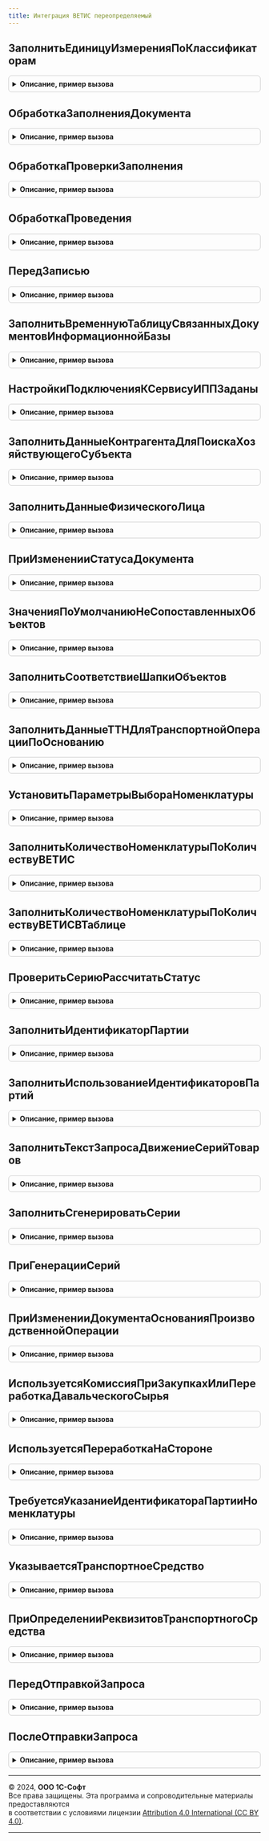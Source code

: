 ```yaml
---
title: Интеграция ВЕТИС переопределяемый
---
```



## ЗаполнитьЕдиницуИзмеренияПоКлассификаторам
<details style="margin: 1em 0; padding: 0.5em; border: 1px solid #ccc; border-radius: 6px;">

<summary style="font-weight: bold; cursor: pointer;">Описание, пример вызова</summary>

```bsl

// Заполняет реквизит 'ЕдиницаИзмерения' справочника 'ЕдиницыИзмеренияВЕТИС' по ОКЕИ.
//
// Параметры:
//  СправочникОбъект - СправочникОбъект.ЕдиницыИзмеренияВЕТИС - Единица измерения ВЕТИС.
Процедура ЗаполнитьЕдиницуИзмеренияПоКлассификаторам(СправочникОбъект) Экспорт
```

Пример вызова
```bsl
ИнтеграцияВЕТИСПереопределяемый.ЗаполнитьЕдиницуИзмеренияПоКлассификаторам(СправочникОбъект) 
```
</details>

## ОбработкаЗаполненияДокумента
<details style="margin: 1em 0; padding: 0.5em; border: 1px solid #ccc; border-radius: 6px;">

<summary style="font-weight: bold; cursor: pointer;">Описание, пример вызова</summary>

```bsl

// Вызывается при вводе документа на основании, при выполнении метода Заполнить или при интерактивном вводе нового.
//
// Параметры:
//  ДокументОбъект - ДокументОбъект - заполняемый документ,
//  ДанныеЗаполнения - Произвольный - значение, которое используется как основание для заполнения,
//  ТекстЗаполнения - Строка, Неопределено - текст, используемый для заполнения документа,
//  СтандартнаяОбработка - Булево - признак выполнения стандартной (системной) обработки события.
Процедура ОбработкаЗаполненияДокумента(ДокументОбъект, ДанныеЗаполнения, ТекстЗаполнения, СтандартнаяОбработка) Экспорт
```

Пример вызова
```bsl
ИнтеграцияВЕТИСПереопределяемый.ОбработкаЗаполненияДокумента(ДокументОбъект, ДанныеЗаполнения, ТекстЗаполнения, СтандартнаяОбработка) 
```
</details>

## ОбработкаПроверкиЗаполнения
<details style="margin: 1em 0; padding: 0.5em; border: 1px solid #ccc; border-radius: 6px;">

<summary style="font-weight: bold; cursor: pointer;">Описание, пример вызова</summary>

```bsl

// Вызывается расширением формы при необходимости проверки заполнения реквизитов при записи или при проведении документа в форме,
// а также при выполнении метода ПроверитьЗаполнение.
//
// Параметры:
//  ДокументОбъект - ДокументОбъект - проверяемый документ,
//  Отказ - Булево - признак отказа от проведения документа,
//  ПроверяемыеРеквизиты - Массив - массив путей к реквизитам, для которых будет выполнена проверка заполнения,
//  МассивНепроверяемыхРеквизитов - Массив - массив путей к реквизитам, для которых не будет выполнена проверка заполнения.
Процедура ОбработкаПроверкиЗаполнения(ДокументОбъект, Отказ, ПроверяемыеРеквизиты, МассивНепроверяемыхРеквизитов) Экспорт
```

Пример вызова
```bsl
ИнтеграцияВЕТИСПереопределяемый.ОбработкаПроверкиЗаполнения(ДокументОбъект, Отказ, ПроверяемыеРеквизиты, МассивНепроверяемыхРеквизитов) 
```
</details>

## ОбработкаПроведения
<details style="margin: 1em 0; padding: 0.5em; border: 1px solid #ccc; border-radius: 6px;">

<summary style="font-weight: bold; cursor: pointer;">Описание, пример вызова</summary>

```bsl

// Вызывается при проведении документа. Выполняется в транзакции записи.
//
// Параметры:
//  ДокументОбъект - ДокументОбъект - проводимый документ,
//  Отказ - Булево - признак отказа от проведения документа,
//  РежимПроведения - РежимПроведенияДокумента - текущий режим проведения.
Процедура ОбработкаПроведения(ДокументОбъект, Отказ, РежимПроведения) Экспорт
```

Пример вызова
```bsl
ИнтеграцияВЕТИСПереопределяемый.ОбработкаПроведения(ДокументОбъект, Отказ, РежимПроведения) 
```
</details>

## ПередЗаписью
<details style="margin: 1em 0; padding: 0.5em; border: 1px solid #ccc; border-radius: 6px;">

<summary style="font-weight: bold; cursor: pointer;">Описание, пример вызова</summary>

```bsl

// Возникает перед выполнением записи документа. Вызывается после начала транзакции записи, но до начала записи документа.
//
// Параметры:
//  ДокументОбъект - ДокументОбъект - записываемый документ,
//  Отказ - Булево - признак отказа от записи,
//  РежимЗаписи - РежимЗаписиДокумента - текущий режим записи документа,
//  РежимПроведения - РежимПроведенияДокумента - текущий режим проведения документа.
//
Процедура ПередЗаписью(ДокументОбъект, Отказ, РежимЗаписи, РежимПроведения) Экспорт
```

Пример вызова
```bsl
ИнтеграцияВЕТИСПереопределяемый.ПередЗаписью(ДокументОбъект, Отказ, РежимЗаписи, РежимПроведения) 
```
</details>

## ЗаполнитьВременнуюТаблицуСвязанныхДокументовИнформационнойБазы
<details style="margin: 1em 0; padding: 0.5em; border: 1px solid #ccc; border-radius: 6px;">

<summary style="font-weight: bold; cursor: pointer;">Описание, пример вызова</summary>

```bsl

// Создает временную таблицу "ДокументыИнформационнойБазы", для дальнейшего использования в методе
// ЗаполнениеДокументовВЕТИС.ДокументОснованиеПоДаннымСвязанныхДокументов.
// Содержит колонки:
// * ТипДокумента - ПеречислениеСсылка.ТипыДокументовВЕТИС - тип документа ВЕТИС, служит для определения типа связи со связанными документами;
// * ПоказательУпорядочивания - ПроизвольныйТип - при определении документа основания, служит для определения приоритета найденных документов;
// * Документ - ДокументСсылка - документ, который будет определяться как документ-основание;
// * Дата - Дата - дата входящего документа, по которой будут сопоставляться данные документов ИБ и данные связанных документов;
// * Номер - Строка - номер входящего документа, по которому будут сопоставляться данные документов ИБ и данные связанных документов;
//Параметры:
//  ВременныеТаблицы - МенеджерВременныхТаблиц - менеджер временных таблиц запроса, в который будет добавлена создаваемая временная таблица.
Процедура ЗаполнитьВременнуюТаблицуСвязанныхДокументовИнформационнойБазы(ВременныеТаблицы) Экспорт
```

Пример вызова
```bsl
ИнтеграцияВЕТИСПереопределяемый.ЗаполнитьВременнуюТаблицуСвязанныхДокументовИнформационнойБазы(ВременныеТаблицы) 
```
</details>

## НастройкиПодключенияКСервисуИППЗаданы
<details style="margin: 1em 0; padding: 0.5em; border: 1px solid #ccc; border-radius: 6px;">

<summary style="font-weight: bold; cursor: pointer;">Описание, пример вызова</summary>

```bsl

// Определяет заданы ли настройки подключения к сервису интернет поддержки пользователей.
//
Процедура НастройкиПодключенияКСервисуИППЗаданы(НастройкиЗаданы) Экспорт
```

Пример вызова
```bsl
ИнтеграцияВЕТИСПереопределяемый.НастройкиПодключенияКСервисуИППЗаданы(НастройкиЗаданы) 
```
</details>

## ЗаполнитьДанныеКонтрагентаДляПоискаХозяйствующегоСубъекта
<details style="margin: 1em 0; padding: 0.5em; border: 1px solid #ccc; border-radius: 6px;">

<summary style="font-weight: bold; cursor: pointer;">Описание, пример вызова</summary>

```bsl

// Заполняет параметры поиска хозяйствующего субъекта по элементу справочника конфигурации
//
// Параметры:
//  ДанныеКонтрагента - (См. ИнтеграцияВЕТИС.ДанныеКонтрагентаДляПоискаХозяйствующегоСубъекта)
//  Контрагент        - ОпределяемыйТип.ОрганизацияКонтрагентГосИС - ссылка на контрагента информационной базы
Процедура ЗаполнитьДанныеКонтрагентаДляПоискаХозяйствующегоСубъекта(ДанныеКонтрагента, Контрагент) Экспорт
```

Пример вызова
```bsl
ИнтеграцияВЕТИСПереопределяемый.ЗаполнитьДанныеКонтрагентаДляПоискаХозяйствующегоСубъекта(ДанныеКонтрагента, Контрагент) 
```
</details>

## ЗаполнитьДанныеФизическогоЛица
<details style="margin: 1em 0; padding: 0.5em; border: 1px solid #ccc; border-radius: 6px;">

<summary style="font-weight: bold; cursor: pointer;">Описание, пример вызова</summary>

```bsl

// Заполняет значения реквизитов из справочника физических лиц используемые для создания пользователя ВетИС
//
// Параметры:
//  ДанныеФизЛица  - (См. ИнтеграцияВЕТИС.ДанныеФизическогоЛица)
//  ФизическоеЛицо - ОпределяемыйТип.ФизическоеЛицо - ссылка на физическое лицо информационной базы
Процедура ЗаполнитьДанныеФизическогоЛица(ДанныеФизЛица, ФизическоеЛицо) Экспорт
```

Пример вызова
```bsl
ИнтеграцияВЕТИСПереопределяемый.ЗаполнитьДанныеФизическогоЛица(ДанныеФизЛица, ФизическоеЛицо) 
```
</details>

## ПриИзмененииСтатусаДокумента
<details style="margin: 1em 0; padding: 0.5em; border: 1px solid #ccc; border-radius: 6px;">

<summary style="font-weight: bold; cursor: pointer;">Описание, пример вызова</summary>

```bsl

// Процедура вызывается при изменении статуса обработки документа.
//
// Параметры:
//  ДокументСсылка - ДокументСсылка - ссылка на документ,
//  ПредыдущийСтатус - ПеречислениеСсылка - предыдущий статус обработки,
//  НовыйСтатус - ПеречислениеСсылка - новый статус обработки.
Процедура ПриИзмененииСтатусаДокумента(ДокументСсылка, ПредыдущийСтатус, НовыйСтатус, ПараметрыОбновленияСтатуса = Неопределено) Экспорт
```

Пример вызова
```bsl
ИнтеграцияВЕТИСПереопределяемый.ПриИзмененииСтатусаДокумента(ДокументСсылка, ПредыдущийСтатус, НовыйСтатус, ПараметрыОбновленияСтатуса);
```
</details>

## ЗначенияПоУмолчаниюНеСопоставленныхОбъектов
<details style="margin: 1em 0; padding: 0.5em; border: 1px solid #ccc; border-radius: 6px;">

<summary style="font-weight: bold; cursor: pointer;">Описание, пример вызова</summary>

```bsl

// В процедуре необходимо определить значения по умолчанию, которые будут подставляться в
// реквизиты не сопоставленных элементов справочника.
//
// Параметры:
//  СобственнаяОрганизация - ОпределяемыйТип.ОрганизацияКонтрагентГосИС - значение по умолчанию для собственной организации,
//  СторонняяОрганизация - ОпределяемыйТип.ОрганизацияКонтрагентГосИС - значение по умолчанию для сторонней организации.
Процедура ЗначенияПоУмолчаниюНеСопоставленныхОбъектов(СобственнаяОрганизация, Экспорт
```

Пример вызова
```bsl
ИнтеграцияВЕТИСПереопределяемый.ЗначенияПоУмолчаниюНеСопоставленныхОбъектов(СобственнаяОрганизация, );
```
</details>

## ЗаполнитьСоответствиеШапкиОбъектов
<details style="margin: 1em 0; padding: 0.5em; border: 1px solid #ccc; border-radius: 6px;">

<summary style="font-weight: bold; cursor: pointer;">Описание, пример вызова</summary>

```bsl

// В процедуре необходимо реализовать запись сопоставления хозяйствующих субъектов и предприятий с прикладными
//   справочниками конфигурации
//
// Параметры:
//  ДокументОснование - ДокументСсылка, ДокументОбъект - прикладной документ конфигурации,
//  ДокументОбъект    - ДокументСсылка, ДокументОбъект - связанный с ним документ библиотеки.
//
Процедура ЗаполнитьСоответствиеШапкиОбъектов(ДокументОснование, ДокументОбъект) Экспорт
```

Пример вызова
```bsl
ИнтеграцияВЕТИСПереопределяемый.ЗаполнитьСоответствиеШапкиОбъектов(ДокументОснование, ДокументОбъект) 
```
</details>

## ЗаполнитьДанныеТТНДляТранспортнойОперацииПоОснованию
<details style="margin: 1em 0; padding: 0.5em; border: 1px solid #ccc; border-radius: 6px;">

<summary style="font-weight: bold; cursor: pointer;">Описание, пример вызова</summary>

```bsl


// Заполняет структуру данных транспортной накладной для входящей или исходящей транспортной операции по документу-основанию:
//  * Номер - Строка, Неопределено - номер транспортной накладной. Неопределено, если транспортная накладная не найдена.
//  * Дата - Дата, Неопределено - дата транспортной накладной. Неопределено, если транспортная накладная не найдена.
//
// Параметры:
//  ДанныеТТН         - Структура      - Заполняемые поля.
//  ДокументОснование - ДокументСсылка - Ссылка на документ-основание транспортной операции.
Процедура ЗаполнитьДанныеТТНДляТранспортнойОперацииПоОснованию(ДанныеТТН, ДокументОснование) Экспорт
```

Пример вызова
```bsl
ИнтеграцияВЕТИСПереопределяемый.ЗаполнитьДанныеТТНДляТранспортнойОперацииПоОснованию(ДанныеТТН, ДокументОснование) 
```
</details>

## УстановитьПараметрыВыбораНоменклатуры
<details style="margin: 1em 0; padding: 0.5em; border: 1px solid #ccc; border-radius: 6px;">

<summary style="font-weight: bold; cursor: pointer;">Описание, пример вызова</summary>

```bsl

// Устанавливает параметры выбора номенклатуры.
//
// Параметры:
//  Форма - ФормаКлиентскогоПриложения - Форма, в которой нужно установить параметры выбора.
//  ИмяПоляВвода - Строка - Имя поля ввода номенклатуры.
Процедура УстановитьПараметрыВыбораНоменклатуры(Форма, ИмяПоляВвода = "ТоварыНоменклатура") Экспорт
```

Пример вызова
```bsl
ИнтеграцияВЕТИСПереопределяемый.УстановитьПараметрыВыбораНоменклатуры(Форма, ИмяПоляВвода);
```
</details>

## ЗаполнитьКоличествоНоменклатурыПоКоличествуВЕТИС
<details style="margin: 1em 0; padding: 0.5em; border: 1px solid #ccc; border-radius: 6px;">

<summary style="font-weight: bold; cursor: pointer;">Описание, пример вызова</summary>

```bsl

// Заполняет количество номенклатуры по количеству ВетИС:
//   * Имя колонки с количеством ВетИС откуда идет пересчет: <Количество[суффикс]ВЕТИС>,
//   * Имя колонки с прикладным количеством: <Количество[суффикс]>.
//
// Параметры:
//  ТекущаяСтрока - ДанныеФормыЭлементКоллекции	- Строка табличной части объекта.
//  Суффикс - Строка - Окончание наименования колонки, содержащей количество.
Процедура ЗаполнитьКоличествоНоменклатурыПоКоличествуВЕТИС(ТекущаяСтрока, Суффикс = "") Экспорт
```

Пример вызова
```bsl
ИнтеграцияВЕТИСПереопределяемый.ЗаполнитьКоличествоНоменклатурыПоКоличествуВЕТИС(ТекущаяСтрока, Суффикс);
```
</details>

## ЗаполнитьКоличествоНоменклатурыПоКоличествуВЕТИСВТаблице
<details style="margin: 1em 0; padding: 0.5em; border: 1px solid #ccc; border-radius: 6px;">

<summary style="font-weight: bold; cursor: pointer;">Описание, пример вызова</summary>

```bsl

// Заполняет количество номенклатуры по количеству ВЕТИС.
//
// Параметры:
//  ТабличнаяЧасть   - ДокументТабличнаяЧасть - табличная часть документа.
//  Суффикс          - Строка                 - суффикс полей "Количество" табличной части
//
Процедура ЗаполнитьКоличествоНоменклатурыПоКоличествуВЕТИСВТаблице(ТабличнаяЧасть, Суффикс = "") Экспорт
```

Пример вызова
```bsl
ИнтеграцияВЕТИСПереопределяемый.ЗаполнитьКоличествоНоменклатурыПоКоличествуВЕТИСВТаблице(ТабличнаяЧасть, Суффикс);
```
</details>

## ПроверитьСериюРассчитатьСтатус
<details style="margin: 1em 0; padding: 0.5em; border: 1px solid #ccc; border-radius: 6px;">

<summary style="font-weight: bold; cursor: pointer;">Описание, пример вызова</summary>

```bsl

// Заполняет статус указания серий и проверяет серию в строке табличной части объекта.
//
// Параметры:
//  ДокументОбъект - ДокументОбъект - Документ, для которого необходимо заполнить статус указания серии.
//  ТекущаяСтрока - ДанныеФормыЭлементКоллекции - Строка табличной части объекта.
Процедура ПроверитьСериюРассчитатьСтатус(ДокументОбъект, ТекущаяСтрока) Экспорт
```

Пример вызова
```bsl
ИнтеграцияВЕТИСПереопределяемый.ПроверитьСериюРассчитатьСтатус(ДокументОбъект, ТекущаяСтрока) 
```
</details>

## ЗаполнитьИдентификаторПартии
<details style="margin: 1em 0; padding: 0.5em; border: 1px solid #ccc; border-radius: 6px;">

<summary style="font-weight: bold; cursor: pointer;">Описание, пример вызова</summary>

```bsl

// Заполняет идентификатор партии по данным серии в строке табличной части объекта.
//
// Параметры:
//  ТекущаяСтрока - ДанныеФормыЭлементКоллекции - Строка табличной части объекта.
//  Серия - СправочникСсылка - Ссылка на справочник серий, в которой определен реквизит ИдентификаторПартииВЕТИС
Процедура ЗаполнитьИдентификаторПартии(ТекущаяСтрока, Серия) Экспорт
```

Пример вызова
```bsl
ИнтеграцияВЕТИСПереопределяемый.ЗаполнитьИдентификаторПартии(ТекущаяСтрока, Серия) 
```
</details>

## ЗаполнитьИспользованиеИдентификаторовПартий
<details style="margin: 1em 0; padding: 0.5em; border: 1px solid #ccc; border-radius: 6px;">

<summary style="font-weight: bold; cursor: pointer;">Описание, пример вызова</summary>

```bsl

// Устанавливает служебный признак необходимости заполнения идентификатора партии в строке табличной части объекта.
//
// Параметры:
//  ТабличнаяЧастьТовары - ДанныеФормыКоллекция - Товарная табличная часть объекта.
Процедура ЗаполнитьИспользованиеИдентификаторовПартий(ТабличнаяЧастьТовары) Экспорт
```

Пример вызова
```bsl
ИнтеграцияВЕТИСПереопределяемый.ЗаполнитьИспользованиеИдентификаторовПартий(ТабличнаяЧастьТовары) 
```
</details>

## ЗаполнитьТекстЗапросаДвижениеСерийТоваров
<details style="margin: 1em 0; padding: 0.5em; border: 1px solid #ccc; border-radius: 6px;">

<summary style="font-weight: bold; cursor: pointer;">Описание, пример вызова</summary>

```bsl

// Возвращает текст запроса для движений по регистру накопления СерииНоменклатуры.
//
// Возвращаемое значение:
//  Строка - текст запроса.
Процедура ЗаполнитьТекстЗапросаДвижениеСерийТоваров(ТекстЗапроса, МетаданныеДокумента) Экспорт
```

Пример вызова
```bsl
ИнтеграцияВЕТИСПереопределяемый.ЗаполнитьТекстЗапросаДвижениеСерийТоваров(ТекстЗапроса, МетаданныеДокумента) 
```
</details>

## ЗаполнитьСгенерироватьСерии
<details style="margin: 1em 0; padding: 0.5em; border: 1px solid #ccc; border-radius: 6px;">

<summary style="font-weight: bold; cursor: pointer;">Описание, пример вызова</summary>

```bsl

// Заполняет, при необходимости создает серии в документе ВетИС или его выделенных строках
//
// Параметры:
//  Контекст  - (см. ИнтеграцияВЕТИС.СгенерироватьСерии)
//  Результат - (см. ИнтеграцияВЕТИС.СтруктураРезультатЗаполненияСерий)
Процедура ЗаполнитьСгенерироватьСерии(Контекст, Результат) Экспорт
```

Пример вызова
```bsl
ИнтеграцияВЕТИСПереопределяемый.ЗаполнитьСгенерироватьСерии(Контекст, Результат) 
```
</details>

## ПриГенерацииСерий
<details style="margin: 1em 0; padding: 0.5em; border: 1px solid #ccc; border-radius: 6px;">

<summary style="font-weight: bold; cursor: pointer;">Описание, пример вызова</summary>

```bsl

// Заполняет, при необходимости создает серии в документе ВетИС или его выделенных строках
//
// Параметры:
//  Объект - ДанныеФормыСтруктура - объект для заполнения
//  Товары - ДанныеФормыКоллекция, ТаблицаЗначений - ТЧ документа
//  ВыделенныеСтроки - Массив - выделенные строки документа
//  ПараметрыУказанияСерий - см. ИнтеграцияИСПереопределяемый.ЗаполнитьПараметрыУказанияСерий
//  ТоварыУточнение - Неопределено, ДанныеФормыКоллекция - Дополнительная ТЧ, содержащая расшифровку строк товаров
//  РезультатЗаполненияСерий - см. ИнтеграцияВетис.СтруктураРезультатЗаполненияСерий.
Процедура ПриГенерацииСерий(Объект, Товары, ВыделенныеСтроки, ПараметрыУказанияСерий, ТоварыУточнение, РезультатЗаполненияСерий) Экспорт
```

Пример вызова
```bsl
ИнтеграцияВЕТИСПереопределяемый.ПриГенерацииСерий(Объект, Товары, ВыделенныеСтроки, ПараметрыУказанияСерий, ТоварыУточнение, РезультатЗаполненияСерий) 
```
</details>

## ПриИзмененииДокументаОснованияПроизводственнойОперации
<details style="margin: 1em 0; padding: 0.5em; border: 1px solid #ccc; border-radius: 6px;">

<summary style="font-weight: bold; cursor: pointer;">Описание, пример вызова</summary>

```bsl

// Возникает при изменении документа-основания производственной операции ВетИС в форме документа.
//
// Параметры:
//  Объект - ДанныеФормыСтруктура - редактируемый документ "производственная операция ВетИС"
Процедура ПриИзмененииДокументаОснованияПроизводственнойОперации(Объект) Экспорт
```

Пример вызова
```bsl
ИнтеграцияВЕТИСПереопределяемый.ПриИзмененииДокументаОснованияПроизводственнойОперации(Объект) 
```
</details>

## ИспользуетсяКомиссияПриЗакупкахИлиПереработкаДавальческогоСырья
<details style="margin: 1em 0; padding: 0.5em; border: 1px solid #ccc; border-radius: 6px;">

<summary style="font-weight: bold; cursor: pointer;">Описание, пример вызова</summary>

```bsl

// Процедура заполняет признак использования комиссии при закупках или производства из давальческого сырья.
//
// Параметры:
//  Используется - Булево - Признак использования комиссии при закупках или производства из давальческого сырья.
Процедура ИспользуетсяКомиссияПриЗакупкахИлиПереработкаДавальческогоСырья(Используется) Экспорт
```

Пример вызова
```bsl
ИнтеграцияВЕТИСПереопределяемый.ИспользуетсяКомиссияПриЗакупкахИлиПереработкаДавальческогоСырья(Используется) 
```
</details>

## ИспользуетсяПереработкаНаСтороне
<details style="margin: 1em 0; padding: 0.5em; border: 1px solid #ccc; border-radius: 6px;">

<summary style="font-weight: bold; cursor: pointer;">Описание, пример вызова</summary>

```bsl

// Процедура заполняет признак использования производства на стороне.
//
// Параметры:
//  Используется - Булево - Признак использования производства на стороне.
Процедура ИспользуетсяПереработкаНаСтороне(Используется) Экспорт
```

Пример вызова
```bsl
ИнтеграцияВЕТИСПереопределяемый.ИспользуетсяПереработкаНаСтороне(Используется) 
```
</details>

## ТребуетсяУказаниеИдентификатораПартииНоменклатуры
<details style="margin: 1em 0; padding: 0.5em; border: 1px solid #ccc; border-radius: 6px;">

<summary style="font-weight: bold; cursor: pointer;">Описание, пример вызова</summary>

```bsl

// Процедура заполняет использование идентификатора партии в сериях в разрезе номенклатуры.
//
// Параметры:
//  Требуется    - Булево                       - Признак использования идентификатора партии в сериях номенклатуры.
//  Номенклатура - ОпределяемыйТип.Номенклатура - элемент номенклатуры.
Процедура ТребуетсяУказаниеИдентификатораПартииНоменклатуры(Требуется, Номенклатура) Экспорт
```

Пример вызова
```bsl
ИнтеграцияВЕТИСПереопределяемый.ТребуетсяУказаниеИдентификатораПартииНоменклатуры(Требуется, Номенклатура) 
```
</details>

## УказываетсяТранспортноеСредство
<details style="margin: 1em 0; padding: 0.5em; border: 1px solid #ccc; border-radius: 6px;">

<summary style="font-weight: bold; cursor: pointer;">Описание, пример вызова</summary>

```bsl

// Процедура определяет использование транспортных средств
//
// Параметры:
//  Указывается - Булево - Признак использования транспортных средств.
Процедура УказываетсяТранспортноеСредство(Указывается) Экспорт
```

Пример вызова
```bsl
ИнтеграцияВЕТИСПереопределяемый.УказываетсяТранспортноеСредство(Указывается) 
```
</details>

## ПриОпределенииРеквизитовТранспортногоСредства
<details style="margin: 1em 0; padding: 0.5em; border: 1px solid #ccc; border-radius: 6px;">

<summary style="font-weight: bold; cursor: pointer;">Описание, пример вызова</summary>

```bsl

// Заполняет данные реквизитов пункта маршрута ВетИС получаемые из транспортного средства
//
// Параметры:
//  Реквизиты - Структура - возможные реквизиты пункта маршрута ВетИС с данными транспортного средства
//  ТранспортноеСредство - ОпределяемыйТип.ТранспортныеСредстваВЕТИС - транспортное средство
Процедура ПриОпределенииРеквизитовТранспортногоСредства(Реквизиты, ТранспортноеСредство) Экспорт
```

Пример вызова
```bsl
ИнтеграцияВЕТИСПереопределяемый.ПриОпределенииРеквизитовТранспортногоСредства(Реквизиты, ТранспортноеСредство) 
```
</details>

## ПередОтправкойЗапроса
<details style="margin: 1em 0; padding: 0.5em; border: 1px solid #ccc; border-radius: 6px;">

<summary style="font-weight: bold; cursor: pointer;">Описание, пример вызова</summary>

```bsl

// Используется для тестирования проблемы рассинхронизации данных между информационной базой и ФГИС Меркурий
// при получении ошибки 408 (Таймаут)
//
// Пример кода:
// РезультатОтправкиЗапроса = Новый Структура;
// РезультатОтправкиЗапроса.Вставить("ТекстСообщенияXMLОтправлен",  Ложь);
// РезультатОтправкиЗапроса.Вставить("ТекстСообщенияXMLПолучен",    Ложь);
// РезультатОтправкиЗапроса.Вставить("КодСостояния",                408);
// РезультатОтправкиЗапроса.Вставить("ТекстОшибки",                 НСтр("ru = 'Эмуляция ошибки HTTP 408: Таймаут'"));
// РезультатОтправкиЗапроса.Вставить("ТекстВходящегоСообщенияSOAP", "");
//
// Параметры:
//  ТекстСообщенияXML - Строка - Сообщение XML.
//  Операция - ПеречислениеСсылка - Операция.
//  ПараметрыЗапроса - Структура - Параметры запроса.
//  ПараметрыОбмена - Структура - Параметры обмена.
//  РезультатОтправкиЗапроса - Структура - Возвращаемое значение.
Процедура ПередОтправкойЗапроса(ТекстСообщенияXML, Операция, ПараметрыЗапроса, ПараметрыОбмена, РезультатОтправкиЗапроса) Экспорт
```

Пример вызова
```bsl
ИнтеграцияВЕТИСПереопределяемый.ПередОтправкойЗапроса(ТекстСообщенияXML, Операция, ПараметрыЗапроса, ПараметрыОбмена, РезультатОтправкиЗапроса) 
```
</details>

## ПослеОтправкиЗапроса
<details style="margin: 1em 0; padding: 0.5em; border: 1px solid #ccc; border-radius: 6px;">

<summary style="font-weight: bold; cursor: pointer;">Описание, пример вызова</summary>

```bsl

// Используется для тестирования проблемы рассинхронизации данных между информационной базой и ФГИС Меркурий
// при получении ошибок APLM и т.п.
//
// Пример кода:
// Если Операция = Перечисления.ВидыОперацийВЕТИС.ОтветНаЗапросИзмененныхЗаписейСкладскогоЖурнала
//	Или Операция = Перечисления.ВидыОперацийВЕТИС.ОтветНаЗапросИзмененныхВСД Тогда
//		Если СтрНайти(РезультатОтправкиЗапроса.ТекстВходящегоСообщенияSOAP, "COMPLETED") > 0
//			Или СтрНайти(РезультатОтправкиЗапроса.ТекстВходящегоСообщенияSOAP, "REJECTED") > 0 Тогда
//		Тестирование_ПолучитьAPLM0012(РезультатОтправкиЗапроса, ПараметрыЗапроса, Операция, ПараметрыОбмена);
//		КонецЕсли;
//	КонецЕсли;
//
// Параметры:
//  ТекстСообщенияXML - Строка - Сообщение XML.
//  Операция - ПеречислениеСсылка - Операция.
//  ПараметрыЗапроса - Структура - Параметры запроса.
//  ПараметрыОбмена - Структура - Параметры обмена.
//  РезультатОтправкиЗапроса - Структура - Возвращаемое значение.
Процедура ПослеОтправкиЗапроса(ТекстСообщенияXML, Операция, ПараметрыЗапроса, ПараметрыОбмена, РезультатОтправкиЗапроса) Экспорт
```

Пример вызова
```bsl
ИнтеграцияВЕТИСПереопределяемый.ПослеОтправкиЗапроса(ТекстСообщенияXML, Операция, ПараметрыЗапроса, ПараметрыОбмена, РезультатОтправкиЗапроса) 
```
</details>

---

© 2024, **ООО 1С-Софт**  
Все права защищены. Эта программа и сопроводительные материалы предоставляются  
в соответствии с условиями лицензии [Attribution 4.0 International (CC BY 4.0)](https://creativecommons.org/licenses/by/4.0/legalcode).

---
